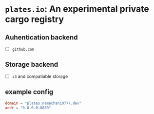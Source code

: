 # `plates.io`: An experimental private cargo registry

## Auhentication backend

- [ ] `github.com`

## Storage backend

- [ ] `s3` and compatiable storage

## example config

```toml
domain = "plates.namachan10777.dev"
addr = "0.0.0.0:8080"
```
